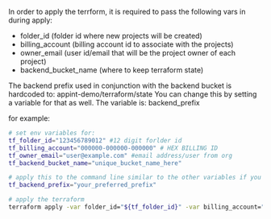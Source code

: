In order to apply the terrform, it is required to pass the following vars in during apply:

* folder_id (folder id where new projects will be created)
* billing_account (billing account id to associate with the projects)
* owner_email (user id/email that will be the project owner of each project)
* backend_bucket_name (where to keep terraform state)


The backend prefix used in conjunction with the backend bucket is hardcoded to: appint-demo/terraform/state
You can change this by setting a variable for that as well.  The variable is:  backend_prefix

for example:

```bash
# set env variables for:
tf_folder_id="123456789012" #12 digit forlder id
tf_billing_account="000000-000000-000000" # HEX BILLING ID
tf_owner_email="user@example.com" #email address/user from org
tf_backend_bucket_name="unique_bucket_name_here"

# apply this to the command line similar to the other variables if you want to change the default backend prefix path
tf_backend_prefix="your_preferred_prefix" 

# apply the terraform
terraform apply -var folder_id="${tf_folder_id}" -var billing_account="${tf_billing_account}" -var owner_email="${tf_owner_email}" -var backend_bucket_name="${tf_backend_bucket_name}"
```
